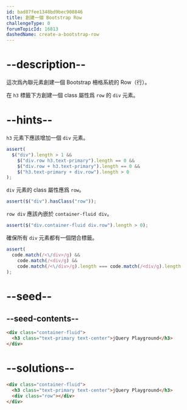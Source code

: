```yaml
---
id: bad87fee1348bd9bec908846
title: 創建一個 Bootstrap Row
challengeType: 0
forumTopicId: 16813
dashedName: create-a-bootstrap-row
---
```


# --description--

這次爲內聯元素創建一個 Bootstrap 柵格系統的 Row（行）。

在 `h3` 標籤下方創建一個 class 屬性爲 `row` 的 `div` 元素。

# --hints--

`h3` 元素下應該增加一個 `div` 元素。

```js
assert(
  $("div").length > 1 &&
    $("div.row h3.text-primary").length == 0 &&
    $("div.row + h3.text-primary").length == 0 &&
    $("h3.text-primary + div.row").length > 0
);
```

`div` 元素的 class 屬性應爲 `row`。

```js
assert($("div").hasClass("row"));
```

`row div` 應該內嵌於 `container-fluid div`。

```js
assert($("div.container-fluid div.row").length > 0);
```

確保所有 `div` 元素都有一個閉合標籤。

```js
assert(
  code.match(/<\/div>/g) &&
    code.match(/<div/g) &&
    code.match(/<\/div>/g).length === code.match(/<div/g).length
);
```

# --seed--

## --seed-contents--

```html
<div class="container-fluid">
  <h3 class="text-primary text-center">jQuery Playground</h3>
</div>
```

# --solutions--

```html
<div class="container-fluid">
  <h3 class="text-primary text-center">jQuery Playground</h3>
  <div class="row"></div>
</div>
```
